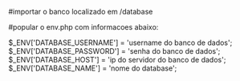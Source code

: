 #importar o banco localizado em /database

#popular o env.php com informacoes abaixo:

$_ENV['DATABASE_USERNAME'] = 'username do banco de dados';
$_ENV['DATABASE_PASSWORD'] = 'senha do banco de dados';
$_ENV['DATABASE_HOST'] = 'ip do servidor do banco de dados';
$_ENV['DATABASE_NAME'] = 'nome do database';
